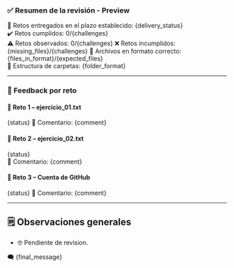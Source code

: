 ### ✅ Resumen de la revisión - Preview

📅 Retos entregados en el plazo establecido: {delivery_status}  
✔️ Retos cumplidos: 0/{challenges}  
⚠️ Retos observados: 0/{challenges}
❌ Retos incumplidos: {missing_files}/{challenges} 
📃 Archivos en formato correcto: {files_in_format}/{expected_files}  
📁 Estructura de carpetas: {folder_format}

---

### 🧪 Feedback por reto

#### 🧩 Reto 1 – ejercicio_01.txt  
{status} 
💬 Comentario: {comment}

#### 🧩 Reto 2 – ejercicio_02.txt  
{status}  
💬 Comentario: {comment}

#### 🧩 Reto 3 – Cuenta de GitHub
{status} 
💬 Comentario: {comment}

---

## 🗒️ Observaciones generales

- 🤓 Pendiente de revision.  

🗨️ {final_message}